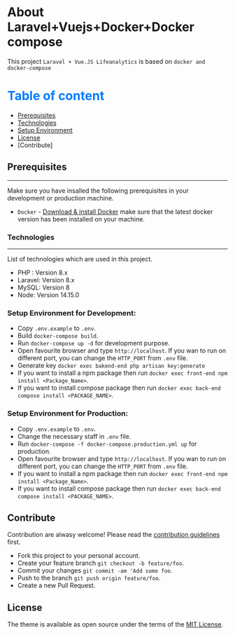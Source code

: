 # About Laravel+Vuejs+Docker+Docker compose

This project `Laravel + Vue.JS Lifeanalytics` is based on `docker and docker-compose`

# <span style="color:#007bff"> Table of content </span>

-   [Prerequisites](#Prerequisites)
-   [Technologies](#Technologies)
-   [Setup Environment](#Setup-Environment)
-   [License](#License)
-   [Contribute]

## Prerequisites

---

Make sure you have insalled the following prerequisites in your development or production machine.

-   `Docker` - [Download & install Docker](https://docs.docker.com/get-docker/) make sure that the latest docker version has been installed on your machine.

### Technologies

---

List of technologies which are used in this project.

-   PHP : Version 8.x
-   Laravel: Version 8.x
-   MySQL: Version 8
-   Node: Version 14.15.0

### Setup Environment for Development:

-   Copy `.env.example` to `.env`.
-   Build `docker-compose build`.
-   Run `docker-compose up -d` for development purpose.
-   Open favourite browser and type `http://localhost`. If you wan to run on different port, you can change the `HTTP_PORT` from `.env` file.
-   Generate key `docker exec bakend-end php artisan key:generate`
-   If you want to install a npm package then run `docker exec front-end npm install <Package_Name>`.
-   If you want to install compose package then run `docker exec back-end compose install <PACKAGE_NAME>`.

### Setup Environment for Production:

-   Copy `.env.example` to `.env`.
-   Change the necessary staff in `.env` file.
-   Run `docker-compose -f docker-compose.production.yml up` for production.
-   Open favourite browser and type `http://localhost`. If you wan to run on different port, you can change the `HTTP_PORT` from `.env` file.
-   If you want to install a npm package then run `docker exec front-end npm install <Package_Name>`.
-   If you want to install compose package then run `docker exec back-end compose install <PACKAGE_NAME>`.

## Contribute

Contribution are alwasy welcome! Please read the [contribution guidelines](contributing.md) first.

-   Fork this project to your personal account.
-   Create your feature branch `git checkout -b feature/foo`.
-   Commit your changes `git commit -am 'Add some foo`.
-   Push to the branch `git push origin feature/foo`.
-   Create a new Pull Request.

## License

The theme is available as open source under the terms of the [MIT License](LICENSE.txt).
